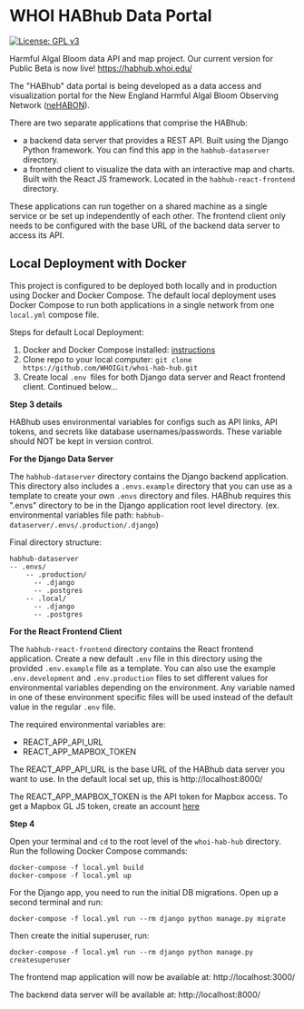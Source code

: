 # WHOI HABhub Data Portal

[![License: GPL v3](https://img.shields.io/badge/License-GPLv3-blue.svg)](https://www.gnu.org/licenses/gpl-3.0)

Harmful Algal Bloom data API and map project. Our current version for Public Beta is now live! https://habhub.whoi.edu/

The "HABhub" data portal is being developed as a data access and visualization portal for the New England Harmful Algal Bloom Observing Network ([neHABON](https://northeasthab.whoi.edu/bloom-monitoring/habon-ne/)).

There are two separate applications that comprise the HABhub:
- a backend data server that provides a REST API. Built using the Django Python framework. You can find this app in the `habhub-dataserver` directory.
- a frontend client to visualize the data with an interactive map and charts. Built with the React JS framework. Located in the `habhub-react-frontend` directory.

These applications can run together on a shared machine as a single service or be set up independently of each other. The frontend client only needs to be configured with the base URL of the backend data server to access its API.

## Local Deployment with Docker

This project is configured to be deployed both locally and in production using Docker and Docker Compose. The default local deployment uses Docker Compose to run both applications in a single network from one `local.yml` compose file. 

Steps for default Local Deployment:

1. Docker and Docker Compose installed: [instructions](https://docs.docker.com/compose/install)
2. Clone repo to your local computer:  `git clone https://github.com/WHOIGit/whoi-hab-hub.git`
3. Create local `.env `files for both Django data server and React frontend client. Continued below...

**Step 3 details**

HABhub uses environmental variables for configs such as API links, API tokens, and secrets like database usernames/passwords.
These variable should NOT be kept in version control. 

**For the Django Data Server**

The `habhub-dataserver` directory contains the Django backend application. This directory also includes a ``.envs.example`` directory that you can use as
a template to create your own ``.envs`` directory and files. HABhub requires this ".envs" directory to be in the Django application root level directory. (ex. environmental variables file path: `habhub-dataserver/.envs/.production/.django`)

Final directory structure:

```
habhub-dataserver
-- .envs/
    -- .production/
      -- .django 
      -- .postgres
    -- .local/
      -- .django
      -- .postgres
```
**For the React Frontend Client**

The `habhub-react-frontend` directory contains the React frontend application. Create a new default `.env` file in this directory using the provided `.env.example` file as a template. You can also use the example `.env.development` and `.env.production` files to set different values for environmental variables depending on the environment. Any variable named in one of these environment specific files will be used instead of the default value in the regular `.env` file.

The required environmental variables are:
- REACT_APP_API_URL
- REACT_APP_MAPBOX_TOKEN

The REACT_APP_API_URL is the base URL of the HABhub data server you want to use. In the default local set up, this is http://localhost:8000/

The REACT_APP_MAPBOX_TOKEN is the API token for Mapbox access. To get a Mapbox GL JS token, create an account [here](https://account.mapbox.com/auth/signup/)

**Step 4**

Open your terminal and `cd` to the root level of the `whoi-hab-hub` directory. Run the following Docker Compose commands:
```
docker-compose -f local.yml build
docker-compose -f local.yml up
```
For the Django app, you need to run the initial DB migrations. Open up a second terminal and run:

```
docker-compose -f local.yml run --rm django python manage.py migrate
```
Then create the initial superuser, run:

```
docker-compose -f local.yml run --rm django python manage.py createsuperuser
```

The frontend map application will now be available at: http://localhost:3000/

The backend data server will be available at: http://localhost:8000/